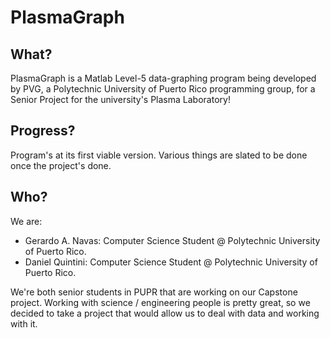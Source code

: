 # PlasmaGraph

## What?
PlasmaGraph is a Matlab Level-5 data-graphing program being developed by PVG, a Polytechnic University of Puerto Rico programming group, for a Senior Project for the university's Plasma Laboratory!

## Progress?

Program's at its first viable version. Various things are slated to be done once the project's done.

## Who?

We are:
  * Gerardo A. Navas: Computer Science Student @ Polytechnic University of Puerto Rico.
  * Daniel Quintini: Computer Science Student @ Polytechnic University of Puerto Rico.

We're both senior students in PUPR that are working on our Capstone project. Working with science / engineering people is pretty great, so we decided to take a project that would allow us to deal with data and working with it.